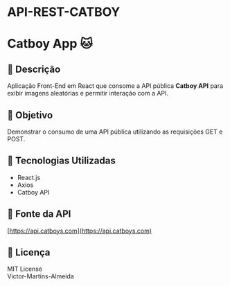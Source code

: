 # API-REST-CATBOY  
# Catboy App 🐱

## 📌 Descrição  
Aplicação Front-End em React que consome a API pública **Catboy API** para exibir imagens aleatórias e permitir interação com a API.

## 🎯 Objetivo  
Demonstrar o consumo de uma API pública utilizando as requisições GET e POST.

## 🚀 Tecnologias Utilizadas  
- React.js  
- Axios  
- Catboy API  

## 🔗 Fonte da API  
[https://api.catboys.com](https://api.catboys.com)

## 📜 Licença  
MIT License  
Victor-Martins-Almeida